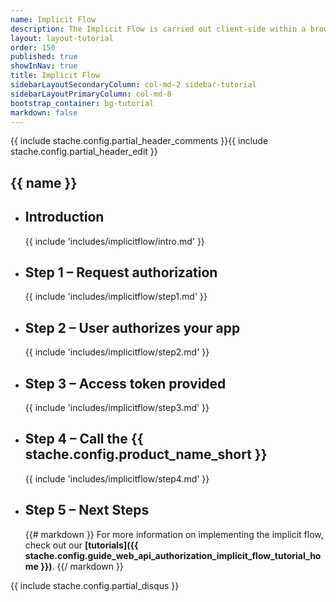```yaml
---
name: Implicit Flow
description: The Implicit Flow is carried out client-side within a browser-based app. Since the code is available to the browser, the <%= stache.config.guide_apps_client_secret_name %> cannot be kept a secret and is not used to request an access token.  As a result, the access tokens that are issued are short-lived and there are no refresh tokens to extend them when they expire.
layout: layout-tutorial
order: 150
published: true
showInNav: true
title: Implicit Flow
sidebarLayoutSecondaryColumn: col-md-2 sidebar-tutorial
sidebarLayoutPrimaryColumn: col-md-8
bootstrap_container: bg-tutorial
markdown: false
---
```


{{ include stache.config.partial_header_comments }}{{ include stache.config.partial_header_edit }}

<section class="section-padding bg-tutorial">
  <div class="text-center">
    <h1 class="tutorial">{{ name }}</h1>

<ul class="slide-container">
<li class="introslide">
<h2 class="tutorial">Introduction</h2>

{{ include 'includes/implicitflow/intro.md' }}

</li>

<li class="slide slide-animate">
<h2 class="tutorial">Step 1 &#8211; Request authorization</h2>

{{ include 'includes/implicitflow/step1.md' }}

</li>

<li class="slide slide-animate">
<h2 class="tutorial">Step 2 &#8211; User authorizes your app</h2>

{{ include 'includes/implicitflow/step2.md' }}

</li>

<li class="slide slide-animate">
<h2 class="tutorial">Step 3 &#8211; Access token provided</h2>

{{ include 'includes/implicitflow/step3.md' }}

</li>

<li class="slide slide-animate">
<h2 class="tutorial">Step 4 &#8211; Call the {{ stache.config.product_name_short }}</h2>

{{ include 'includes/implicitflow/step4.md' }}

</li>

<li class="slide slide-animate">
<h2 class="tutorial">Step 5 &#8211; Next Steps</h2>

{{# markdown }}
For more information on implementing the implicit flow, check out our **[tutorials]({{ stache.config.guide_web_api_authorization_implicit_flow_tutorial_home }})**.
{{/ markdown }}
</li>


</div></section>

{{ include stache.config.partial_disqus }}
